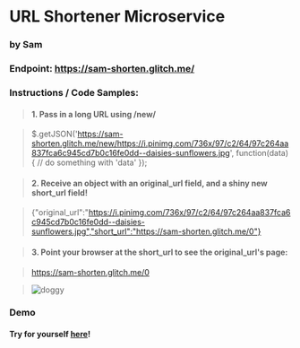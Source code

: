 # URL Shortener Microservice
### by Sam
### Endpoint: https://sam-shorten.glitch.me/ 
### Instructions / Code Samples:

> #### 1. Pass in a long URL using /new/

> $.getJSON('https://sam-shorten.glitch.me/new/https://i.pinimg.com/736x/97/c2/64/97c264aa837fca6c945cd7b0c16fe0dd--daisies-sunflowers.jpg', function(data) {
  // do something with 'data'
});
   

> #### 2. Receive an object with an original_url field, and a shiny new short_url field!

> {"original_url":"https://i.pinimg.com/736x/97/c2/64/97c264aa837fca6c945cd7b0c16fe0dd--daisies-sunflowers.jpg","short_url":"https://sam-shorten.glitch.me/0"}

> #### 3. Point your browser at the short_url to see the original_url's page:

> https://sam-shorten.glitch.me/0

> ![doggy](https://sam-shorten.glitch.me/0)

### Demo

#### Try for yourself [here](https://codepen.io/sefields/pen/qXeBER)!